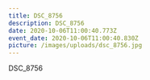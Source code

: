```yaml
---
title: DSC_8756
description: DSC_8756
date: 2020-10-06T11:00:40.773Z
event_date: 2020-10-06T11:00:40.830Z
picture: /images/uploads/dsc_8756.jpg
---
```

DSC_8756